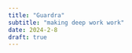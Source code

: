 ```yaml
---
title: "Guardra"
subtitle: "making deep work work"
date: 2024-2-8
draft: true
---
```

<!--stackedit_data:
eyJoaXN0b3J5IjpbNTU3MjE3NDQyXX0=
-->
